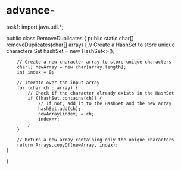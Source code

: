 # advance- 

task1:
import java.util.*;

public class RemoveDuplicates {
    public static char[] removeDuplicates(char[] array) {
        // Create a HashSet to store unique characters
        Set<Character> hashSet = new HashSet<>();
        
        // Create a new character array to store unique characters
        char[] newArray = new char[array.length];
        int index = 0;
        
        // Iterate over the input array
        for (char ch : array) {
            // Check if the character already exists in the HashSet
            if (!hashSet.contains(ch)) {
                // If not, add it to the HashSet and the new array
                hashSet.add(ch);
                newArray[index] = ch;
                index++;
            }
        }
        
        // Return a new array containing only the unique characters
        return Arrays.copyOf(newArray, index);
    }
}
